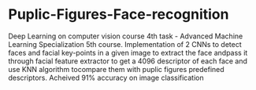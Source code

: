 # Puplic-Figures-Face-recognition

Deep Learning on computer vision course 4th task - Advanced Machine Learning Specialization 5th course.
Implementation of 2 CNNs to detect faces and facial key-points in a given image to extract the face andpass it through facial feature extractor to get a 4096 descriptor of each face and use KNN algorithm tocompare them with puplic figures predefined descriptors.
Acheived 91% accuracy on image classification
